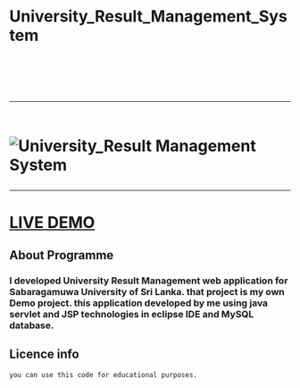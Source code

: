 <h1>University_Result_Management_System<h1>
<br>
<hr>
<br>

<img src="https://user-images.githubusercontent.com/75051796/119324438-73958c00-bc9d-11eb-9e8d-41ee9f44dd1f.jpg" alt="University_Result Management System">
  
  <br>
  
  <hr>
  
  
  <h1 style="color:red"><a href="https://youtu.be/NMiH4veMShw">LIVE DEMO</a></h1>
  
  <h2>About Programme</h2>

<h3>I developed University Result Management web application for Sabaragamuwa University of Sri Lanka. that project is my own Demo project. this application developed by me using java servlet and JSP technologies in eclipse IDE and MySQL database.</h3>
  
  
  
  <h2>Licence info</h2>
    
    
    you can use this code for educational purposes.
    
    
    
